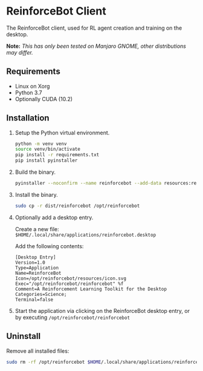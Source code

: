 # ReinforceBot Client
The ReinforceBot client, used for RL agent creation and training on the desktop.

**Note:** *This has only been tested on Manjaro GNOME, other distributions may differ.*

## Requirements
* Linux on Xorg
* Python 3.7
* Optionally CUDA (10.2)

## Installation
1.  Setup the Python virtual environment.
    ```bash
    python -m venv venv
    source venv/bin/activate
    pip install -r requirements.txt
    pip install pyinstaller
    ```

1.  Build the binary.
    ```bash
    pyinstaller --noconfirm --name reinforcebot --add-data resources:resources reinforcebot/main.py
    ```

2.  Install the binary.
    ```bash
    sudo cp -r dist/reinforcebot /opt/reinforcebot
    ```

3.  Optionally add a desktop entry.

    Create a new file:
    `$HOME/.local/share/applications/reinforcebot.desktop`
    
    Add the following contents:
    ```
    [Desktop Entry]
    Version=1.0
    Type=Application
    Name=ReinforceBot
    Icon=/opt/reinforcebot/resources/icon.svg
    Exec="/opt/reinforcebot/reinforcebot" %f
    Comment=A Reinforcement Learning Toolkit for the Desktop
    Categories=Science;
    Terminal=false
    ```

4.  Start the application via clicking on the ReinforceBot desktop entry, or by executing `/opt/reinforcebot/reinforcebot`

## Uninstall
Remove all installed files:
```bash
sudo rm -rf /opt/reinforcebot $HOME/.local/share/applications/reinforcebot.desktop
```
